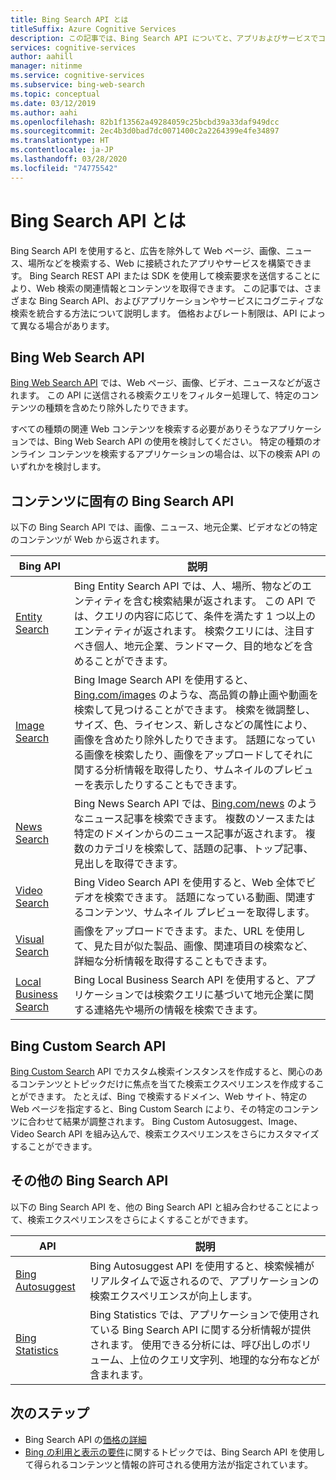 ```yaml
---
title: Bing Search API とは
titleSuffix: Azure Cognitive Services
description: この記事では、Bing Search API についてと、アプリおよびサービスでコグニティブなインターネット検索を有効にする方法を、説明します。
services: cognitive-services
author: aahill
manager: nitinme
ms.service: cognitive-services
ms.subservice: bing-web-search
ms.topic: conceptual
ms.date: 03/12/2019
ms.author: aahi
ms.openlocfilehash: 82b1f13562a49284059c25bcbd39a33daf949dcc
ms.sourcegitcommit: 2ec4b3d0bad7dc0071400c2a2264399e4fe34897
ms.translationtype: HT
ms.contentlocale: ja-JP
ms.lasthandoff: 03/28/2020
ms.locfileid: "74775542"
---
```

# <a name="what-are-the-bing-search-apis"></a>Bing Search API とは

Bing Search API を使用すると、広告を除外して Web ページ、画像、ニュース、場所などを検索する、Web に接続されたアプリやサービスを構築できます。 Bing Search REST API または SDK を使用して検索要求を送信することにより、Web 検索の関連情報とコンテンツを取得できます。 この記事では、さまざまな Bing Search API、およびアプリケーションやサービスにコグニティブな検索を統合する方法について説明します。 価格およびレート制限は、API によって異なる場合があります。

## <a name="the-bing-web-search-api"></a>Bing Web Search API

[Bing Web Search API](../Bing-Web-Search/overview.md) では、Web ページ、画像、ビデオ、ニュースなどが返されます。 この API に送信される検索クエリをフィルター処理して、特定のコンテンツの種類を含めたり除外したりできます。

すべての種類の関連 Web コンテンツを検索する必要がありそうなアプリケーションでは、Bing Web Search API の使用を検討してください。 特定の種類のオンライン コンテンツを検索するアプリケーションの場合は、以下の検索 API のいずれかを検討します。

## <a name="content-specific-bing-search-apis"></a>コンテンツに固有の Bing Search API

以下の Bing Search API では、画像、ニュース、地元企業、ビデオなどの特定のコンテンツが Web から返されます。

| Bing API | 説明 |
| -- | -- |
| [Entity Search](../Bing-Entities-Search/overview.md) | Bing Entity Search API では、人、場所、物などのエンティティを含む検索結果が返されます。 この API では、クエリの内容に応じて、条件を満たす 1 つ以上のエンティティが返されます。 検索クエリには、注目すべき個人、地元企業、ランドマーク、目的地などを含めることができます。 |
| [Image Search](../Bing-Image-Search/overview.md) | Bing Image Search API を使用すると、[Bing.com/images](https://www.Bing.com/images) のような、高品質の静止画や動画を検索して見つけることができます。 検索を微調整し、サイズ、色、ライセンス、新しさなどの属性により、画像を含めたり除外したりできます。 話題になっている画像を検索したり、画像をアップロードしてそれに関する分析情報を取得したり、サムネイルのプレビューを表示したりすることもできます。 |
| [News Search](../Bing-News-Search/search-the-web.md) | Bing News Search API では、[Bing.com/news](https://www.Bing.com/news) のようなニュース記事を検索できます。 複数のソースまたは特定のドメインからのニュース記事が返されます。 複数のカテゴリを検索して、話題の記事、トップ記事、見出しを取得できます。 |
| [Video Search](../Bing-Video-Search/overview.md) | Bing Video Search API を使用すると、Web 全体でビデオを検索できます。 話題になっている動画、関連するコンテンツ、サムネイル プレビューを取得します。 |
| [Visual Search](../Bing-visual-search/overview.md) | 画像をアップロードできます。また、URL を使用して、見た目が似た製品、画像、関連項目の検索など、詳細な分析情報を取得することもできます。 |
 [Local Business Search](../bing-local-business-search/overview.md) | Bing Local Business Search API を使用すると、アプリケーションでは検索クエリに基づいて地元企業に関する連絡先や場所の情報を検索できます。 |

## <a name="the-bing-custom-search-api"></a>Bing Custom Search API

[Bing Custom Search](../Bing-Custom-Search/overview.md) API でカスタム検索インスタンスを作成すると、関心のあるコンテンツとトピックだけに焦点を当てた検索エクスペリエンスを作成することができます。 たとえば、Bing で検索するドメイン、Web サイト、特定の Web ページを指定すると、Bing Custom Search により、その特定のコンテンツに合わせて結果が調整されます。 Bing Custom Autosuggest、Image、Video Search API を組み込んで、検索エクスペリエンスをさらにカスタマイズすることができます。

## <a name="additional-bing-search-apis"></a>その他の Bing Search API

以下の Bing Search API を、他の Bing Search API と組み合わせることによって、検索エクスペリエンスをさらによくすることができます。

| API | 説明 |
| -- | -- |
| [Bing Autosuggest](../Bing-Autosuggest/get-suggested-search-terms.md) | Bing Autosuggest API を使用すると、検索候補がリアルタイムで返されるので、アプリケーションの検索エクスペリエンスが向上します。  |
| [Bing Statistics](bing-web-stats.md) | Bing Statistics では、アプリケーションで使用されている Bing Search API に関する分析情報が提供されます。 使用できる分析には、呼び出しのボリューム、上位のクエリ文字列、地理的な分布などが含まれます。 |

## <a name="next-steps"></a>次のステップ

* Bing Search API の[価格の詳細](https://azure.microsoft.com/pricing/details/cognitive-services/search-api/)
* [Bing の利用と表示の要件](./use-display-requirements.md)に関するトピックでは、Bing Search API を使用して得られるコンテンツと情報の許可される使用方法が指定されています。
